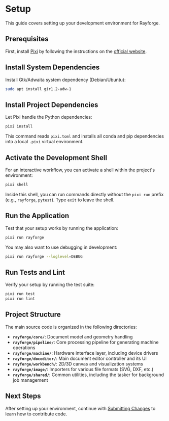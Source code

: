 # Setup

This guide covers setting up your development environment for Rayforge.

## Prerequisites

First, install [Pixi](https://pixi.sh/) by following the instructions on the [official website](https://pixi.sh/latest/installation/).

## Install System Dependencies

Install Gtk/Adwaita system dependency (Debian/Ubuntu):

```bash
sudo apt install gir1.2-adw-1
```

## Install Project Dependencies

Let Pixi handle the Python dependencies:

```bash
pixi install
```

This command reads `pixi.toml` and installs all conda and pip dependencies into a local `.pixi` virtual environment.

## Activate the Development Shell

For an interactive workflow, you can activate a shell within the project's environment:

```bash
pixi shell
```

Inside this shell, you can run commands directly without the `pixi run` prefix (e.g., `rayforge`, `pytest`). Type `exit` to leave the shell.

## Run the Application

Test that your setup works by running the application:

```bash
pixi run rayforge
```

You may also want to use debugging in development:

```bash
pixi run rayforge --loglevel=DEBUG
```

## Run Tests and Lint

Verify your setup by running the test suite:

```bash
pixi run test
pixi run lint
```

## Project Structure

The main source code is organized in the following directories:

- **`rayforge/core/`**: Document model and geometry handling
- **`rayforge/pipeline/`**: Core processing pipeline for generating machine operations
- **`rayforge/machine/`**: Hardware interface layer, including device drivers
- **`rayforge/doceditor/`**: Main document editor controller and its UI
- **`rayforge/workbench/`**: 2D/3D canvas and visualization systems
- **`rayforge/image/`**: Importers for various file formats (SVG, DXF, etc.)
- **`rayforge/shared/`**: Common utilities, including the tasker for background job management

## Next Steps

After setting up your environment, continue with [Submitting Changes](submitting-changes.md) to learn how to contribute code.